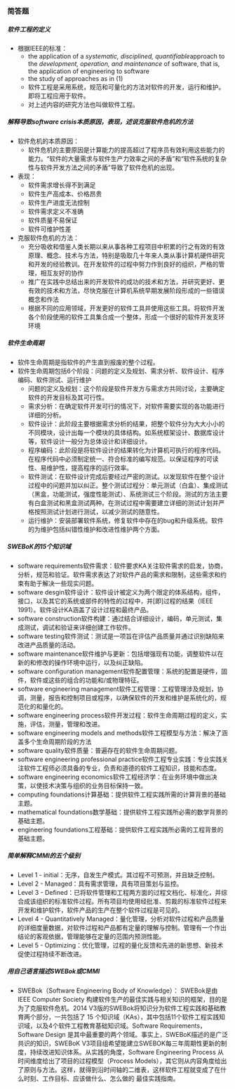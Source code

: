 ### 简答题

##### 软件工程的定义

- 根据IEEE的标准：
  - the application of a *systematic, disciplined, quantifiable*approach to the *development, operation, and maintenance* of software, that is, the application of engineering to software
  - the study of approaches as in (1)
  - 软件工程是采用系统，规范和可量化的方法对软件的开发，运行和维护。即将工程应用于软件。
  - 对上述内容的研究方法也叫做软件工程。

##### 解释导致software crisis本质原因，表现，述说克服软件危机的方法

- 软件危机的本质原因：
  - 软件危机的主要原因是计算能力的提高超过了程序员有效利用这些能力的能力。“软件的大量需求与软件生产力效率之间的矛盾”和“软件系统的复杂性与软件开发方法之间的矛盾”导致了软件危机的出现。
- 表现：
  - 软件需求增长得不到满足
  - 软件生产高成本、价格昂贵
  - 软件生产进度无法控制
  - 软件需求定义不准确
  - 软件质量不易保证
  - 软件可维护性差
- 克服软件危机的方法：
  - 充分吸收和借鉴人类长期以来从事各种工程项目中积累的行之有效的有效原理、概念、技术与方法，特别是吸取几十年来人类从事计算机硬件研究和开发的经验教训。在开发软件的过程中努力作到良好的组织，严格的管理，相互友好的协作
  - 推广在实践中总结出来的开发软件的成功的技术和方法，并研究更好、更有效的技术和方法，尽快克服在计算机系统早期发展阶段形成的一些错误概念和作法
  - 根据不同的应用领域，开发更好的软件工具并使用这些工具。将软件开发各个阶段使用的软件工具集合成一个整体，形成一个很好的软件开发支环环境

##### 软件生命周期

- 软件生命周期是指软件的产生直到报废的整个过程。
- 软件生命周期包括6个阶段：问题的定义及规划、需求分析、软件设计、程序编码、软件测试、运行维护
  - 问题的定义及规划：这个阶段是软件开发方与需求方共同讨论，主要确定软件的开发目标及其可行性。
  - 需求分析：在确定软件开发可行的情况下，对软件需要实现的各功能进行详细的分析。
  - 软件设计：此阶段主要根据需求分析的结果，把整个软件分为大大小小的不同模块，设计出每一个模块的具体结构。如系统框架设计、数据库设计等，软件设计一般分为总体设计和详细设计。
  - 程序编码：此阶段是将软件设计的结果转化为计算机可执行的程序代码。在程序代码中必须制定统一、符合标准的编写规范。以保证程序的可读性、易维护性，提高程序的运行效率。
  - 软件测试：在软件设计完成后要经过严密的测试。以发现软件在整个设计过程中的问题并加以纠正。整个测试过程分：单元测试（白盒）、集成测试（黑盒，功能测试，强度性能测试）、系统测试三个阶段。测试的方法主要有白盒测试和黑盒测试两种。在测试过程中需要建立详细的测试计划并严格按照测试计划进行测试，以减少测试的随意性。
  - 运行维护：安装部署软件系统，修复软件中存在的bug和升级系统。软件的为维护包括纠错性维护和改进性维护两个方面。

##### SWEBoK的15个知识域

- software requirements软件需求：软件要求KA关注软件需求的启发，协商，分析，规范和验证。软件需求表达了对软件产品的需求和限制，这些需求和约束有助于解决一些现实问题。
- software desgin软件设计：软件设计被定义为两个限定的体系结构，组件，接口，以及其它的系统或部件的特性的过程中，并[即]过程的结果（IEEE 1991）。软件设计KA涵盖了设计过程和最终产品。
- software construction软件构建：通过结合详细设计，编码，单元测试，集成测试，调试和验证来详细创建工作软件。
- software testing软件测试：测试是一项旨在评估产品质量并通过识别缺陷来改进产品质量的活动。
- software maintenance软件维护与更新：包括增强现有功能，调整软件以在新的和修改的操作环境中运行，以及纠正缺陷。
- software configuration management软件配置管理：系统的配置是硬件，固件，软件或这些的组合的功能和/或物理特征。
- software engineering management软件工程管理：工程管理涉及规划，协调，测量，报告和控制项目或程序，以确保软件的开发和维护是系统化的，规范化的和量化的。
- software engineering process软件开发过程：软件生命周期过程的定义，实施，评估，测量，管理和改进。
- software engineering models and methods软件工程模型与方法：解决了涵盖多个生命周期阶段的方法
- software quality软件质量：普遍存在的软件生命周期问题。
- software engineering professional practice软件工程专业实践：专业实践关注软件工程师必须具备的专业，负责和道德的软件工程知识，技能和态度。
- software engineering economics软件工程经济学：在业务环境中做出决策，以使技术决策与组织的业务目标保持一致。
- computing foundations计算基础：提供软件工程实践所需的计算背景的基础主题。
- mathematical foundations数学基础：提供软件工程实践所必需的数学背景的基础主题。
- engineering foundations工程基础：提供软件工程实践所必需的工程背景的基础主题。

##### 简单解释CMMI的五个级别

- Level 1 - initial：无序，自发生产模式。其过程不可预测，并且缺乏控制。
- Level 2 - Managed：具有需求管理，具有项目策划与监控。
- Level 3 - Defined：已将软件管理和工程两方面的过程文档化、标准化，并综合成该组织的标准软件过程。所有项目均使用经批准、剪裁的标准软件过程来开发和维护软件，软件产品的生产在整个软件过程是可见的。
- Level 4 - Quantitatively Managed：量化管理，分析对软件过程和产品质量的详细度量数据，对软件过程和产品都有定量的理解与控制。管理有一个作出结论的客观依据，管理能够在定量的范围内预测性能。
- Level 5 - Optimizing：优化管理，过程的量化反馈和先进的新思想、新技术促使过程持续不断改进。

##### 用自己语言描述SWEBok或CMMI

- SWEBok（Software Engineering Body of Knowledge）：
  SWEBok是由IEEE Computer Society 构建软件生产的最佳实践与相关知识的框架，目的是为了克服软件危机。2014 V3版的SWEBok将知识分为软件工程实践和基础教育两个部分，一共包括了 15 个知识域（KAs），其中包括11个软件工程实践知识域，以及4个软件工程教育基础知识域。Software Requirements，Software Design 是其中最重要的两个领域。事实上，SWEBoK描述的是广泛共识的知识，SWEBoK V3项目组希望能建立SWEBOK每三年周期性更新的制度，持续改进知识体系。从实践的角度，Software Engineering Process 从时间维度给出了项目的过程模型（Process Models），其它则从内容角度给出了原则与方法。这样，就得到沿时间轴的二维表，这样软件工程就变成了在什么时刻、工作目标、应该做什么、怎么做的 最佳实践指南。
